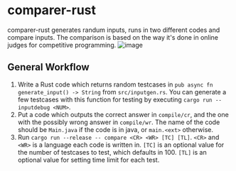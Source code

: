 # comparer-rust
comparer-rust generates randum inputs, runs in two different codes and compare inputs.
The comparison is based on the way it's done in online judges for competitive programming.
![image](https://user-images.githubusercontent.com/60645387/188674182-4e4fe1ce-de72-4285-b2e3-7b62942b3f9c.png)


## General Workflow
1. Write a Rust code which returns random testcases in `pub async fn generate_input() -> String` from `src/inputgen.rs`. You can generate a few testcases with this function for testing by executing `cargo run -- inputdebug <NUM>`.
2. Put a code which outputs the correct answer in `compile/cr`, and the one with the possibly wrong answer in `compile/wr`. The name of the code should be `Main.java` if the code is in java, or `main.<ext>` otherwise.
3. Run `cargo run --release -- compare <CR> <WR> [TC] [TL]`. `<CR>` and `<WR>` is a language each code is written in. `[TC]` is an optional value for the number of testcases to test, which defaults in 100. `[TL]` is an optional value for setting time limit for each test.

